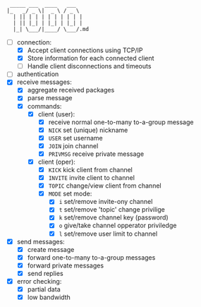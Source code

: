 ```
 _____ ___  ____   ___
|_   _/ _ \|  _ \ / _ \
  | || | | | | | | | | |
  | || |_| | |_| | |_| |
  |_| \___/|____/ \___/.md
```
- [ ] connection:
  - [x] Accept client connections using TCP/IP
  - [x] Store information for each connected client
  - [ ] Handle client disconnections and timeouts
- [ ] authentication
- [x] receive messages:
  - [x] aggregate received packages
  - [x] parse message
  - [x] commands:
    - [x] client (user):
      - [x] receive normal one-to-many to-a-group message
      - [x] `NICK` set (unique) nickname
      - [x] `USER` set username
      - [x] `JOIN` join channel
      - [x] `PRIVMSG` receive private message
    - [x] client (oper):
      - [x] `KICK` kick client from channel
      - [x] `INVITE` invite client to channel
      - [x] `TOPIC` change/view client from channel
      - [x] `MODE` set mode:
        - [x] `i` set/remove invite-ony channel
        - [x] `t` set/remove 'topic' change privilige
        - [x] `k` set/remove channel key (password)
        - [x] `o` give/take channel opperator priviledge
        - [x] `l` set/remove user limit to channel
- [x] send messages:
  - [x] create message
  - [x] forward one-to-many to-a-group messages
  - [x] forward private messages
  - [x] send replies
- [x] error checking:
  - [x] partial data
  - [x] low bandwidth
